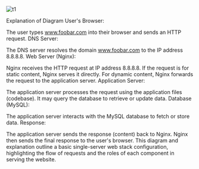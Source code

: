 ![t1](https://github.com/user-attachments/assets/0814186a-1fac-4160-8bd8-1517d4706b3c)

Explanation of Diagram
User's Browser:

The user types www.foobar.com into their browser and sends an HTTP request.
DNS Server:

The DNS server resolves the domain www.foobar.com to the IP address 8.8.8.8.
Web Server (Nginx):

Nginx receives the HTTP request at IP address 8.8.8.8.
If the request is for static content, Nginx serves it directly.
For dynamic content, Nginx forwards the request to the application server.
Application Server:

The application server processes the request using the application files (codebase).
It may query the database to retrieve or update data.
Database (MySQL):

The application server interacts with the MySQL database to fetch or store data.
Response:

The application server sends the response (content) back to Nginx.
Nginx then sends the final response to the user's browser.
This diagram and explanation outline a basic single-server web stack configuration, highlighting the flow of requests and the roles of each component in serving the website.








